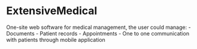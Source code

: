 # ExtensiveMedical

One-site web software for medical management, the user could manage:
    - Documents
    - Patient records
    - Appointments
    - One to one communication with patients through mobile application
